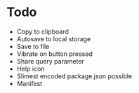 # Todo

- Copy to clipboard
- Autosave to local storage
- Save to file
- Vibrate on button pressed
- Share query parameter
- Help icon
- Slimest encoded package.json possible
- Manifest
